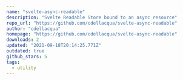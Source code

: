 ```yaml
---
name: "svelte-async-readable"
description: "Svelte Readable Store bound to an async resource"
repo_url: "https://github.com/cdellacqua/svelte-async-readable"
author: "cdellacqua"
homepage: "https://github.com/cdellacqua/svelte-async-readable"
downloads: 2
updated: "2021-09-18T20:14:25.771Z"
outdated: true
github_stars: 5
tags: 
  - utility
---
```

